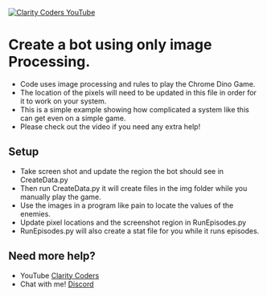<a href="https://www.youtube.com/claritycoders" target="_blank"><img src="https://i.imgur.com/sG7xxyc.png" title="Clarity Coders YouTube" /></a>
# Create a bot using only image Processing. 
- Code uses image processing and rules to play the Chrome Dino Game.
- The location of the pixels will need to be updated in this file in order for it to work on your system.
- This is a simple example showing how complicated a system like this can get even on a simple game.
- Please check out the video if you need any extra help! 

## Setup
- Take screen shot and update the region the bot should see in CreateData.py
- Then run CreateData.py it will create files in the img folder while you manually play the game.
- Use the images in a program like pain to locate the values of the enemies.
- Update pixel locations and the screenshot region in RunEpisodes.py
- RunEpisodes.py will also create a stat file for you while it runs episodes. 

## Need more help?
- YouTube <a href="https://www.youtube.com/claritycoders" target="_blank">Clarity Coders</a>
- Chat with me! <a href="https://discord.gg/cAWW5qq" target="_blank">Discord</a>